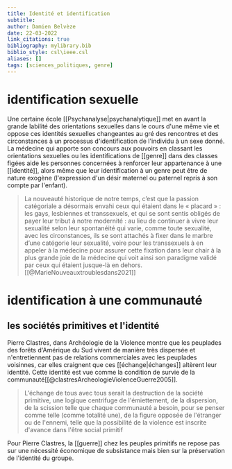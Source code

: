 ```yaml
---
title: Identité et identification
subtitle:
author: Damien Belvèze
date: 22-03-2022
link_citations: true
bibliography: mylibrary.bib
biblio_style: csl\ieee.csl
aliases: []
tags: [sciences_politiques, genre]
---
```



# identification sexuelle

Une certaine école [[Psychanalyse|psychanalytique]] met en avant la grande labilité des orientations sexuelles dans le cours d'une même vie et oppose ces identités sexuelles changeantes au gré des rencontres et des circonstances à un processus d'identification de l'individu à un sexe donné. La médecine qui apporte son concours aux pouvoirs en classant les orientations sexuelles ou les identifications de [[genre]] dans des classes figées aide les personnes concernées à renforcer leur appartenance à une [[identité]], alors même que leur identification à un genre peut être de nature exogène (l'expression d'un désir maternel ou paternel repris à son compte par l'enfant). 

>La nouveauté historique de notre temps, c’est que la passion catégoriale a désormais envahi ceux qui étaient dans le « placard » : les gays, lesbiennes et transsexuels, et qui se sont sentis obligés de payer leur tribut à notre modernité : au lieu de continuer à vivre leur sexualité selon leur spontanéité qui varie, comme toute sexualité, avec les circonstances, ils se sont attachés à fixer dans le marbre d’une catégorie leur sexualité, voire pour les transsexuels à en appeler à la médecine pour assurer cette fixation dans leur chair à la plus grande joie de la médecine qui voit ainsi son paradigme validé par ceux qui étaient jusque-là en dehors.[[@MarieNouveauxtroublesdans2021]]

# identification à une communauté

## les sociétés primitives et l'identité

Pierre Clastres, dans Archéologie de la Violence montre que les peuplades des forêts d'Amérique du Sud vivent de manière très dispersée et n'entretiennent pas de relations commerciales avec les peuplades voisinnes, car elles craignent que ces [[échange|échanges]] altèrent leur identité. Cette identité est vue comme la condition de survie de la communauté[[@clastresArcheologieViolenceGuerre2005]]. 

> L'échange de tous avec tous serait la destruction de la société primitive, une logique centrifuge de l'émiettement, de la dispersion, de la scission telle que chaque communauté a besoin, pour se penser comme telle (comme totalité une), de la figure opposée de l'étranger ou de l'ennemi, telle que la possibilité de la violence est inscrite d'avance dans l'être social primitif

Pour Pierre Clastres, la [[guerre]] chez les peuples primitifs ne repose pas sur une nécessité économique de subsistance mais bien sur la préservation de l'identité du groupe.